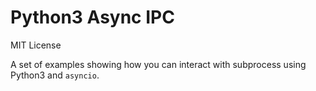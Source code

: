 # Python3 Async IPC

MIT License

A set of examples showing how you can interact with subprocess using Python3
and `asyncio`.
